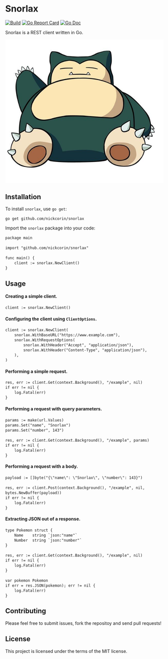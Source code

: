 # Snorlax

[![Build](https://github.com/nickcorin/snorlax/workflows/Go/badge.svg?branch=master)](https://github.com/nickcorin/snorlax/actions?query=workflow%3AGo)
[![Go Report Card](https://goreportcard.com/badge/github.com/nickcorin/snorlax?style=flat-square)](https://goreportcard.com/report/github.com/nickcorin/snorlax)
[![Go Doc](https://img.shields.io/badge/godoc-reference-blue.svg?style=flat-square)](http://godoc.org/github.com/nickcorin/snorlax)

Snorlax is a REST client written in Go.

![Snorlax](/images/snorlax.jpg)

## Installation

To install `snorlax`, use `go get`:
```
go get github.com/nickcorin/snorlax
```

Import the `snorlax` package into your code:
```golang
package main

import "github.com/nickcorin/snorlax"

func main() {
	client := snorlax.NewClient()
}
```

## Usage

#### Creating a simple client.
```golang
client := snorlax.NewClient()
```

#### Configuring the client using `ClientOptions`.
```golang
client := snorlax.NewClient(
	snorlax.WithBaseURL("https://www.example.com"),
	snorlax.WithRequestOptions(
		snorlax.WithHeader("Accept", "application/json"),
		snorlax.WithHeader("Content-Type", "application/json"),
	),
)
```

#### Performing a simple request.
```golang
res, err := client.Get(context.Background(), "/example", nil)
if err != nil {
	log.Fatal(err)
}
```

#### Performing a request with query parameters.
```golang
params := make(url.Values)
params.Set("name", "Snorlax")
params.Set("number", 143")

res, err := client.Get(context.Background(), "/example", params)
if err != nil {
	log.Fatal(err)
}
```

#### Performing a request with a body.
```golang
payload := []byte("{\"name\": \"Snorlax\", \"number\": 143}")

res, err := client.Post(context.Background(), "/example", nil, bytes.NewBuffer(payload))
if err != nil {
	log.Fatal(err)
}
```

#### Extracting JSON out of a response.
```golang
type Pokemon struct {
	Name 	string `json:"name"`
	Number 	string `json:"number"`
}

res, err := client.Get(context.Background(), "/example", nil)
if err != nil {
	log.Fatal(err)
}

var pokemon Pokemon
if err = res.JSON(pokemon); err != nil {
	log.Fatal(err)
}
```

## Contributing
Please feel free to submit issues, fork the repositoy and send pull requests!

## License
This project is licensed under the terms of the MIT license.
